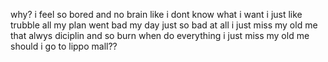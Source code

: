 why?
i feel so bored
and no brain
like i dont know
what i want
i just like trubble
all my plan went bad
my day just so bad at all
i just miss my old me
that alwys diciplin and so burn when do everything
i just miss my old me
should i go to lippo mall??
